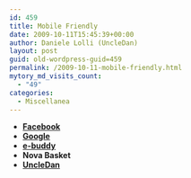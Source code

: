 ```yaml
---
id: 459
title: Mobile Friendly
date: 2009-10-11T15:45:39+00:00
author: Daniele Lolli (UncleDan)
layout: post
guid: old-wordpress-guid=459
permalink: /2009-10-11-mobile-friendly.html
mytory_md_visits_count:
  - "49"
categories:
  - Miscellanea
---
```

  * **<a href="http://m.facebook.com" target="_self">Facebook</a>**
  * **<a href="http://www.google.it/" target="_self">Google</a>**
  * **<a href="http://m.ebuddy.com/" target="_self">e-buddy</a>**
  * **Nova Basket**
  * **<a href="/" target="_self">UncleDan</a>**